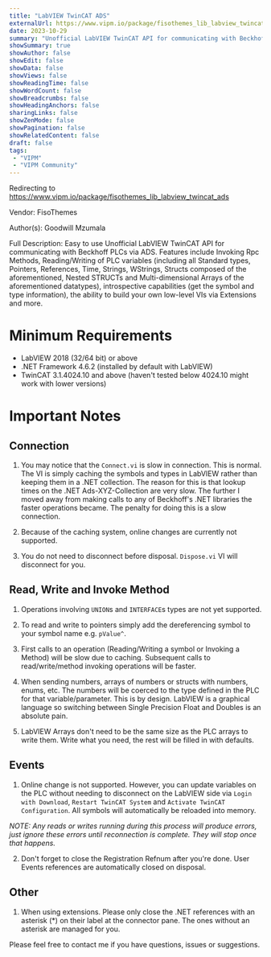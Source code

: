 ```yaml
---
title: "LabVIEW TwinCAT ADS"
externalUrl: https://www.vipm.io/package/fisothemes_lib_labview_twincat_ads
date: 2023-10-29
summary: "Unofficial LabVIEW TwinCAT API for communicating with Beckhoff PLCs via ADS"
showSummary: true
showAuthor: false
showEdit: false
showData: false
showViews: false
showReadingTime: false
showWordCount: false
showBreadcrumbs: false
showHeadingAnchors: false
sharingLinks: false
showZenMode: false
showPagination: false
showRelatedContent: false
draft: false
tags:
 - "VIPM"
 - "VIPM Community"
---
```


Redirecting to https://www.vipm.io/package/fisothemes_lib_labview_twincat_ads

Vendor: FisoThemes

Author(s): Goodwill Mzumala
 
Full Description:
Easy to use Unofficial LabVIEW TwinCAT API for communicating with Beckhoff PLCs via ADS. Features include Invoking Rpc Methods, Reading/Writing of PLC variables (including all Standard types, Pointers, References, Time, Strings, WStrings, Structs composed of the aforementioned, Nested STRUCTs and Multi-dimensional Arrays of the aforementioned datatypes), introspective capabilities (get the symbol and type information), the ability to build your own low-level VIs via Extensions and more. 


Minimum Requirements
=================
+ LabVIEW 2018 (32/64 bit) or above
+ .NET Framework 4.6.2 (installed by default with LabVIEW)
+ TwinCAT 3.1.4024.10 and above (haven't tested below 4024.10 might work with lower versions)


Important Notes
============
Connection
-------------
1. You may notice that the `Connect.vi` is slow in connection. This is normal.
    The VI is simply caching the symbols and types in LabVIEW rather than keeping them in a .NET collection. The reason for this is that lookup times on the .NET Ads-XYZ-Collection are very slow. The further I moved away from making calls to any of Beckhoff's .NET libraries the faster operations became. The penalty for doing this is a slow connection.

2. Because of the caching system, online changes are currently not supported.

3. You do not need to disconnect before disposal. `Dispose.vi` VI will disconnect for you.

Read, Write and Invoke Method
---------------------------------

1. Operations involving `UNION`s and `INTERFACE`s types are not yet supported.

2. To read and write to pointers simply add the dereferencing symbol to your symbol name e.g. `pValue^`.

3. First calls to an operation (Reading/Writing a symbol or Invoking a Method) will be slow due to caching. Subsequent calls to  read/write/method invoking operations will be faster.

4. When sending numbers, arrays of numbers or structs with numbers, enums, etc. The numbers will be coerced to the type defined in the PLC for that variable/parameter. This is by design. LabVIEW is a graphical language so switching between Single Precision Float and Doubles is an absolute pain.

5. LabVIEW Arrays don't need to be the same size as the PLC arrays to write them. Write what you need, the rest will be filled in with defaults.

Events
-------

1. Online change is not supported. However, you can update variables on the PLC without needing to disconnect on the LabVIEW side via `Login with Download`, `Restart TwinCAT System` and `Activate TwinCAT Configuration`. All symbols will automatically be reloaded into memory.

 *NOTE: Any reads or writes running during this process will produce errors, just ignore these errors until reconnection is complete. They will stop once that happens.*

2. Don't forget to close the Registration Refnum after you're done. User Events references are automatically closed on disposal.

Other
------
1. When using extensions. Please only close the .NET references with an asterisk (*) on their label at the connector pane. The ones without an asterisk are managed for you.

Please feel free to contact me if you have questions, issues or suggestions.